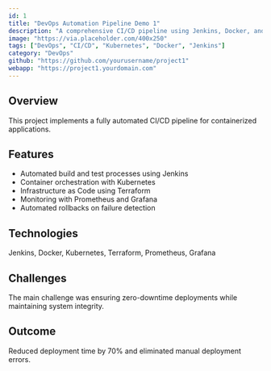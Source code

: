 ```yaml
---
id: 1
title: "DevOps Automation Pipeline Demo 1"
description: "A comprehensive CI/CD pipeline using Jenkins, Docker, and Kubernetes"
image: "https://via.placeholder.com/400x250"
tags: ["DevOps", "CI/CD", "Kubernetes", "Docker", "Jenkins"]
category: "DevOps"
github: "https://github.com/yourusername/project1"
webapp: "https://project1.yourdomain.com"
---
```


## Overview
This project implements a fully automated CI/CD pipeline for containerized applications.

## Features
- Automated build and test processes using Jenkins
- Container orchestration with Kubernetes
- Infrastructure as Code using Terraform
- Monitoring with Prometheus and Grafana
- Automated rollbacks on failure detection

## Technologies
Jenkins, Docker, Kubernetes, Terraform, Prometheus, Grafana

## Challenges
The main challenge was ensuring zero-downtime deployments while maintaining system integrity.

## Outcome
Reduced deployment time by 70% and eliminated manual deployment errors.
